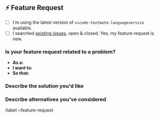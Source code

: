 ## ⚡️️ Feature Request

- [ ] I'm using the latest version of `vscode-textmate-languageservice` available.
- [ ] I searched [existing issues][vsctmls-issues], open & closed. Yes, my feature request is new.

### Is your feature request related to a problem?
<!-- A clear & concise description of what the user-facing problem is. (e.g. I want outlines to show the type category). -->
- **As a:**
- **I want to:**
- **So that:**

### Describe the solution you'd like
<!-- A clear & concise description of what you want to happen. Add any considered drawbacks. -->

### Describe alternatives you've considered
<!-- A clear & concise description of any alternative solutions or features you've considered. -->

<!-- Checklist -->
[vsctmls-issues]: https://github.com/vsce-toolroom/vscode-textmate-languageservice/-/issues/?sort=created_date&state=opened

/label ~feature-request
